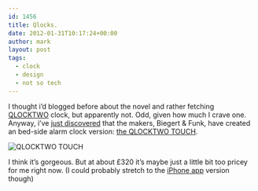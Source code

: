 ```yaml
---
id: 1456
title: Qlocks.
date: 2012-01-31T10:17:24+00:00
author: mark
layout: post
tags:
  - clock
  - design
  - not so tech
---
```

I thought i&#8217;d blogged before about the novel and rather fetching [QLOCKTWO](http://qlocktwo.com/info.php?lang=en) clock, but apparently not. Odd, given how much I crave one. Anyway, i&#8217;ve [just discovered](http://www.core77.com/blog/object_culture/the_qlocktwo_touch_not_for_the_illiterate_20540.asp) that the makers, Biegert & Funk, have created an bed-side alarm clock version: [the QLOCKTWO TOUCH](http://qlocktwo.com/touch.php?lang=en).

<img class="aligncenter size-full wp-image-1457" title="QLOCKTWO TOUCH" src="/images/fromwp/2012/01/Q2Touch_BlackIceTea.jpg" alt="QLOCKTWO TOUCH" width="450" height="450" srcset="/images/fromwp/2012/01/Q2Touch_BlackIceTea.jpg 450w, /images/fromwp/2012/01/Q2Touch_BlackIceTea-150x150.jpg 150w, /images/fromwp/2012/01/Q2Touch_BlackIceTea-300x300.jpg 300w" sizes="(max-width: 450px) 100vw, 450px" />

I think it&#8217;s gorgeous. But at about £320 it&#8217;s maybe just a little bit too pricey for me right now. (I could probably stretch to the [iPhone app](http://itunes.apple.com/app/time-in-words-qlocktwo/id317894604) version though)

&nbsp;